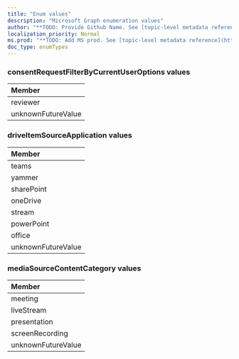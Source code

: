 ```yaml
---
title: "Enum values"
description: "Microsoft Graph enumeration values"
author: "**TODO: Provide Github Name. See [topic-level metadata reference](https://msgo.azurewebsites.net/add/document/guidelines/metadata.html#topic-level-metadata)**"
localization_priority: Normal
ms.prod: "**TODO: Add MS prod. See [topic-level metadata reference](https://msgo.azurewebsites.net/add/document/guidelines/metadata.html#topic-level-metadata)**"
doc_type: enumTypes
---
```


### consentRequestFilterByCurrentUserOptions values 



|Member|
|:---|
|reviewer|
|unknownFutureValue|

### driveItemSourceApplication values 



|Member|
|:---|
|teams|
|yammer|
|sharePoint|
|oneDrive|
|stream|
|powerPoint|
|office|
|unknownFutureValue|

### mediaSourceContentCategory values 



|Member|
|:---|
|meeting|
|liveStream|
|presentation|
|screenRecording|
|unknownFutureValue|

